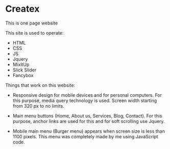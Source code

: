 # Createx 
This is one page website

This site is used to operate:

- HTML
- CSS
- JS
- Jquery
- MixItUp
- Slick Slider
- Fancybox

Things that work on this website:

- Responsive design for mobile devices and for personal computers. For this purpose, media query technology is used. Screen width starting from 320 px to no limits.

- Main menu buttons (Home, About us, Services, Blog, Contact). For this purpose, anchor links are used for this and for soft scrolling use Jquery.

- Mobile main menu (Burger menu) appears when screen size is less than 1100 pixels. This menu was completely made by me using JavaScript code.
